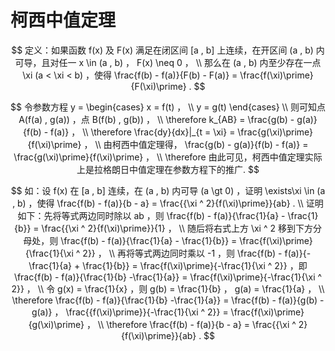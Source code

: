 # 柯西中值定理

$$
定义：如果函数 f(x) 及 F(x) 满足在闭区间 [a , b] 上连续，在开区间 (a , b) 内可导，且对任一 x \in (a , b) ， F(x) \neq 0 ，
\\
那么在 (a , b) 内至少存在一点 \xi (a < \xi < b) ，使得 \frac{f(b) - f(a)}{F(b) - F(a)} = \frac{f(\xi)\prime}{F(\xi)\prime} .
$$

$$
令参数方程 y = 
\begin{cases}
x = f(t) ， \\
y = g(t)
\end{cases}
\\
则可知点 A(f(a) , g(a)) ，点 B(f(b) , g(b)) ，
\\
\therefore k_{AB} = \frac{g(b) - g(a)}{f(b) - f(a)} ，
\\
\therefore \frac{dy}{dx}|_{t = \xi} = \frac{g(\xi)\prime}{f(\xi)\prime} ，
\\
由柯西中值定理得， \frac{g(b) - g(a)}{f(b) - f(a)} = \frac{g(\xi)\prime}{f(\xi)\prime} ，
\\
\therefore 由此可见，柯西中值定理实际上是拉格朗日中值定理在参数方程下的推广.
$$

$$
如：设 f(x) 在 [a , b] 连续，在 (a , b) 内可导 (a \gt 0) ，证明 \exists\xi \in (a , b) ，使得 \frac{f(b) - f(a)}{b - a} = \frac{{\xi ^ 2}{f(\xi)\prime}}{ab} .
\\
证明如下：先将等式两边同时除以 ab ，则 \frac{f(b) - f(a)}{\frac{1}{a} - \frac{1}{b}} = \frac{{\xi ^ 2}{f(\xi)\prime}}{1} ，
\\
随后将右式上方 \xi ^ 2 移到下方分母处，则 \frac{f(b) - f(a)}{\frac{1}{a} - \frac{1}{b}} = \frac{f(\xi)\prime}{\frac{1}{\xi ^ 2}} ，
\\
再将等式两边同时乘以 -1 ，则 \frac{f(b) - f(a)}{-\frac{1}{a} + \frac{1}{b}} = \frac{f(\xi)\prime}{-\frac{1}{\xi ^ 2}} ，即 \frac{f(b) - f(a)}{\frac{1}{b} -\frac{1}{a}} = \frac{f(\xi)\prime}{-\frac{1}{\xi ^ 2}} ，
\\
令 g(x) = \frac{1}{x} ，则 g(b) = \frac{1}{b} ， g(a) = \frac{1}{a} ，
\\
\therefore \frac{f(b) - f(a)}{\frac{1}{b} -\frac{1}{a}} = \frac{f(b) - f(a)}{g(b) - g(a)} ， \frac{{f(\xi)\prime}}{-\frac{1}{\xi ^ 2}} = \frac{f(\xi)\prime}{g(\xi)\prime} ，
\\
\therefore \frac{f(b) - f(a)}{b - a} = \frac{{\xi ^ 2}{f(\xi)\prime}}{ab} .
$$



